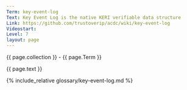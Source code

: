 ```yaml
---
Term: key-event-log
Text: Key Event Log is the native KERI verifiable data structure
Link: https://github.com/trustoverip/acdc/wiki/key-event-log
Videostart: 
Level: 7
layout: page
---
```


{{ page.collection }} - {{ page.Term }}

   {{ page.text }}

{% include_relative glossary/key-event-log.md %}
